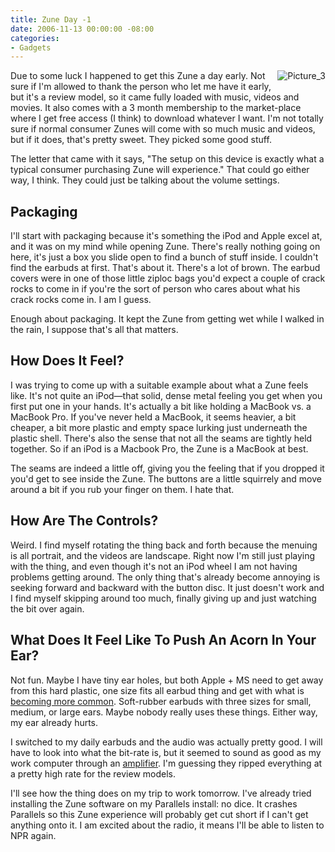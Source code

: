 ```yaml
---
title: Zune Day -1
date: 2006-11-13 00:00:00 -08:00
categories:
- Gadgets
---
```


<p>
<img border="0" src="http://torrez.typepad.com/photos/uncategorized/picture_3.png" title="Picture_3" alt="Picture_3" style="margin: 0px 0px 5px 5px; float: right;" />
Due to some luck I happened to get this Zune a day early. Not sure if I'm allowed to thank the person who let me have it early, but it's a review model, so it came fully loaded with music, videos and movies. It also comes with a 3 month membership to the market-place where I get free access (I think) to download whatever I want. I'm not totally sure if normal consumer Zunes will come with so much music and videos, but if it does, that's pretty sweet. They picked some good stuff.
</p>
<p>
The letter that came with it says, &quot;The setup on this device is exactly what a typical consumer purchasing Zune will experience.&quot; That could go either way, I think. They could just be talking about the volume settings.
</p>
<h2>Packaging</h2>
<p>
I'll start with packaging because it's something the iPod and Apple excel at, and it was on my mind while opening Zune. There's really nothing going on here, it's just a box you slide open to find a bunch of stuff inside. I couldn't find the earbuds at first. That's about it. There's a lot of brown. The earbud covers were in one of those little ziploc bags you'd expect a couple of crack rocks to come in if you're the sort of person who cares about what his crack rocks come in. I am I guess.
</p>
<p>
Enough about packaging. It kept the Zune from getting wet while I walked in the rain, I suppose that's all that matters.
</p>
<h2>How Does It Feel?</h2>
<p>
I was trying to come up with a suitable example about what a Zune feels like. It's not quite an iPod—that solid, dense metal feeling you get when you first put one in your hands. It's actually a bit like holding a MacBook vs. a MacBook Pro. If you've never held a MacBook, it seems heavier, a bit cheaper, a bit more plastic and empty space lurking just underneath the plastic shell. There's also the sense that not all the seams are tightly held together. So if an iPod is a Macbook Pro, the Zune is a MacBook at best.
</p>
<p>
The seams are indeed a little off, giving you the feeling that if you dropped it you'd get to see inside the Zune. The buttons are a little squirrely and move around a bit if you rub your finger on them. I hate that.
</p>
<h2>How Are The Controls?</h2>
<p>
Weird. I find myself rotating the thing back and forth because the menuing is all portrait, and the videos are landscape. Right now I'm still just playing with the thing, and even though it's not an iPod wheel I am not having problems getting around. The only thing that's already become annoying is seeking forward and backward with the button disc. It just doesn't work and I find myself skipping around too much, finally giving up and just watching the bit over again.<br />
</p>
<h2>What Does It Feel Like To Push An Acorn In Your Ear?</h2>
<p>
Not fun. Maybe I have tiny ear holes, but both Apple + MS need to get away from this hard plastic, one size fits all earbud thing and get with what is <a href="http://www.amazon.com/Sennheiser-CX-300B-CX300-B-Earbuds/dp/B000E1FYQA">becoming more common</a>. Soft-rubber earbuds with three sizes for small, medium, or large ears. Maybe nobody really uses these things. Either way, my ear already hurts.
</p>
<p>
I switched to my daily earbuds and the audio was actually pretty good. I will have to look into what the bit-rate is, but it seemed to sound as good as my work computer through an <a href="http://www.headphone.com/products/headphone-amps/the-mobile-line/headroom-total-bithead.php">amplifier</a>. I'm guessing they ripped everything at a pretty high rate for the review models.
</p>
<p>
I'll see how the thing does on my trip to work tomorrow. I've already tried installing the Zune software on my Parallels install: no dice. It crashes Parallels so this Zune experience will probably get cut short if I can't get anything onto it. I am excited about the radio, it means I'll be able to listen to NPR again.
</p>
